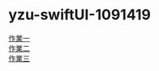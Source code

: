 # yzu-swiftUI-1091419
[作業一](https://github.com/showpei302/yzu-swiftUI-1091419/blob/main/hw1.md)<br>
[作業二](https://github.com/showpei302/yzu-swiftUI-1091419/blob/main/hw2.md)<br>
[作業三](https://github.com/showpei302/yzu-swiftUI-1091419/blob/main/hw3.md)
